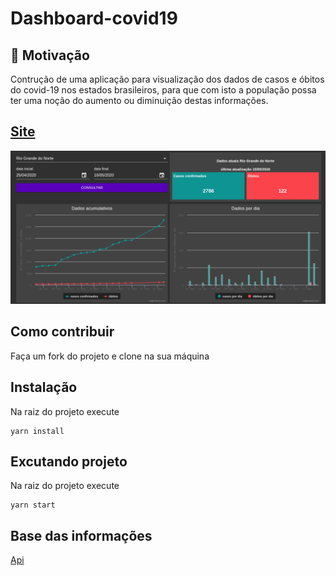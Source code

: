 # Dashboard-covid19

## :thinking: Motivação
Contrução de uma aplicação para visualização dos dados de casos e óbitos do covid-19 nos estados brasileiros, para que com isto a população possa ter uma noção do aumento ou diminuição destas informações.

## [Site](https://nostalgic-beaver-d44652.netlify.app)
<img src="/static/dashboard_covid19.png">

## Como contribuir
Faça um fork do projeto e clone na sua máquina
## Instalação
Na raiz do projeto execute
```
yarn install
```
## Excutando projeto
Na raiz do projeto execute
```
yarn start
```
## Base das informações
[Api](https://github.com/alanfernandes63/middleware_covid)

